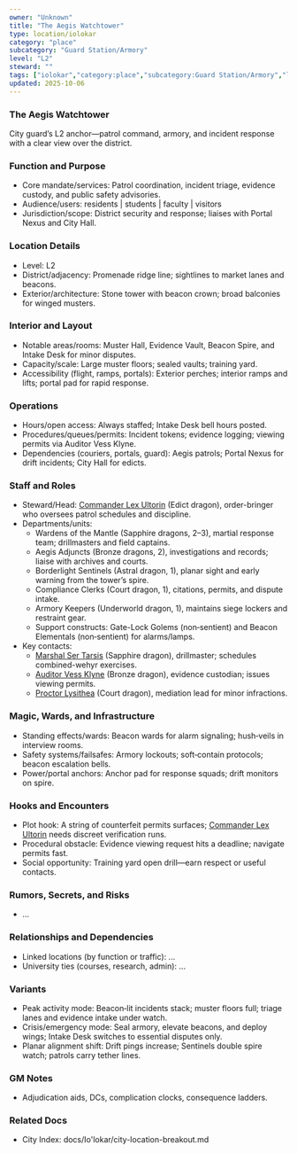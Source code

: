 ```yaml
---
owner: "Unknown"
title: "The Aegis Watchtower"
type: location/iolokar
category: "place"
subcategory: "Guard Station/Armory"
level: "L2"
steward: ""
tags: ["iolokar","category:place","subcategory:Guard Station/Armory","level:L2"]
updated: 2025-10-06
---
```

### The Aegis Watchtower

City guard’s L2 anchor—patrol command, armory, and incident response with a clear view over the district.

### Function and Purpose

- Core mandate/services: Patrol coordination, incident triage, evidence custody, and public safety advisories.
- Audience/users: residents | students | faculty | visitors
- Jurisdiction/scope: District security and response; liaises with Portal Nexus and City Hall.

### Location Details

- Level: L2
- District/adjacency: Promenade ridge line; sightlines to market lanes and beacons.
- Exterior/architecture: Stone tower with beacon crown; broad balconies for winged musters.

### Interior and Layout

- Notable areas/rooms: Muster Hall, Evidence Vault, Beacon Spire, and Intake Desk for minor disputes.
- Capacity/scale: Large muster floors; sealed vaults; training yard.
- Accessibility (flight, ramps, portals): Exterior perches; interior ramps and lifts; portal pad for rapid response.

### Operations

- Hours/open access: Always staffed; Intake Desk bell hours posted.
- Procedures/queues/permits: Incident tokens; evidence logging; viewing permits via Auditor Vess Klyne.
- Dependencies (couriers, portals, guard): Aegis patrols; Portal Nexus for drift incidents; City Hall for edicts.

### Staff and Roles

- Steward/Head: [Commander Lex Ultorin](../People/commander-lex-ultorin.md) (Edict dragon), order-bringer who oversees patrol schedules and discipline.
- Departments/units:
  - Wardens of the Mantle (Sapphire dragons, 2–3), martial response team; drillmasters and field captains.
  - Aegis Adjuncts (Bronze dragons, 2), investigations and records; liaise with archives and courts.
  - Borderlight Sentinels (Astral dragon, 1), planar sight and early warning from the tower’s spire.
  - Compliance Clerks (Court dragon, 1), citations, permits, and dispute intake.
  - Armory Keepers (Underworld dragon, 1), maintains siege lockers and restraint gear.
  - Support constructs: Gate-Lock Golems (non‑sentient) and Beacon Elementals (non‑sentient) for alarms/lamps.
- Key contacts:
  - [Marshal Ser Tarsis](../People/marshal-ser-tarsis.md) (Sapphire dragon), drillmaster; schedules combined-wehyr exercises.
  - [Auditor Vess Klyne](../People/auditor-vess-klyne.md) (Bronze dragon), evidence custodian; issues viewing permits.
  - [Proctor Lysithea](../People/proctor-lysithea.md) (Court dragon), mediation lead for minor infractions.

### Magic, Wards, and Infrastructure

- Standing effects/wards: Beacon wards for alarm signaling; hush‑veils in interview rooms.
- Safety systems/failsafes: Armory lockouts; soft‑contain protocols; beacon escalation bells.
- Power/portal anchors: Anchor pad for response squads; drift monitors on spire.

### Hooks and Encounters

- Plot hook: A string of counterfeit permits surfaces; [Commander Lex Ultorin](../People/commander-lex-ultorin.md) needs discreet verification runs.
- Procedural obstacle: Evidence viewing request hits a deadline; navigate permits fast.
- Social opportunity: Training yard open drill—earn respect or useful contacts.

### Rumors, Secrets, and Risks

- ...

### Relationships and Dependencies

- Linked locations (by function or traffic): ...
- University ties (courses, research, admin): ...

### Variants

- Peak activity mode: Beacon‑lit incidents stack; muster floors full; triage lanes and evidence intake under watch.
- Crisis/emergency mode: Seal armory, elevate beacons, and deploy wings; Intake Desk switches to essential disputes only.
- Planar alignment shift: Drift pings increase; Sentinels double spire watch; patrols carry tether lines.

### GM Notes

- Adjudication aids, DCs, complication clocks, consequence ladders.

### Related Docs

- City Index: docs/Io'lokar/city-location-breakout.md
